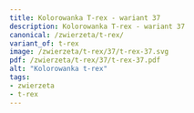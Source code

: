```yaml
---
title: Kolorowanka T-rex - wariant 37
description: Kolorowanka T-rex - wariant 37
canonical: /zwierzeta/t-rex/
variant_of: t-rex
image: /zwierzeta/t-rex/37/t-rex-37.svg
pdf: /zwierzeta/t-rex/37/t-rex-37.pdf
alt: "Kolorowanka t-rex"
tags:
- zwierzeta
- t-rex
---
```

